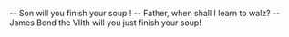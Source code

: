 -- Son will you finish your soup !
-- Father, when shall I learn to walz?
-- James Bond the VIIth will you just finish your soup!

